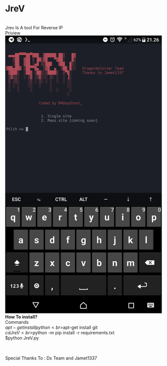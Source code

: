 # JreV

<br>Jrev Is A tool For Reverse IP<br>
Priview
<br>
<img src="/image/gambar1.png">
<br><b>How To install?</b>
<br>Commands
<br>$apt-get install python
<br>$apt-get install git
<br>$cd JreV
<br>$python -m pip install -r requirements.txt
<br>$python JreV.py

<br><br> Special Thanks To : Dx Team and Jamet1337
